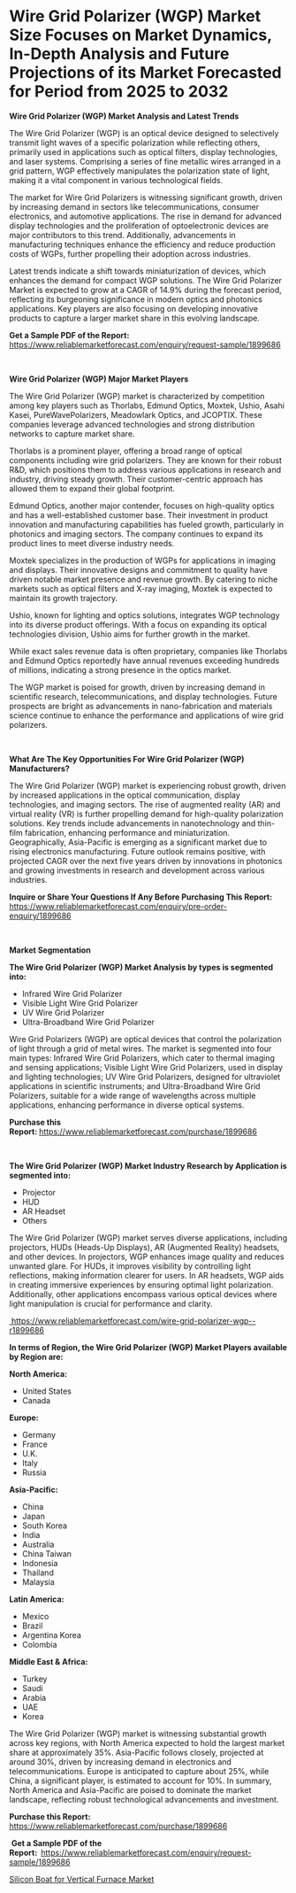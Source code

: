 <p><h1>Wire Grid Polarizer (WGP) Market Size Focuses on Market Dynamics, In-Depth Analysis and Future Projections of its Market Forecasted for Period from 2025 to 2032</h1></p><p><strong>Wire Grid Polarizer (WGP) Market Analysis and Latest Trends</strong></p>
<p><p>The Wire Grid Polarizer (WGP) is an optical device designed to selectively transmit light waves of a specific polarization while reflecting others, primarily used in applications such as optical filters, display technologies, and laser systems. Comprising a series of fine metallic wires arranged in a grid pattern, WGP effectively manipulates the polarization state of light, making it a vital component in various technological fields.</p><p>The market for Wire Grid Polarizers is witnessing significant growth, driven by increasing demand in sectors like telecommunications, consumer electronics, and automotive applications. The rise in demand for advanced display technologies and the proliferation of optoelectronic devices are major contributors to this trend. Additionally, advancements in manufacturing techniques enhance the efficiency and reduce production costs of WGPs, further propelling their adoption across industries.</p><p>Latest trends indicate a shift towards miniaturization of devices, which enhances the demand for compact WGP solutions. The Wire Grid Polarizer Market is expected to grow at a CAGR of 14.9% during the forecast period, reflecting its burgeoning significance in modern optics and photonics applications. Key players are also focusing on developing innovative products to capture a larger market share in this evolving landscape.</p></p>
<p><strong>Get a Sample PDF of the Report:&nbsp;</strong> <a href="https://www.reliablemarketforecast.com/enquiry/request-sample/1899686?utm_campaign=2993&utm_medium=2&utm_source=Github&utm_content=ia&utm_term=07042025&utm_id=wire-grid-polarizer-wgp">https://www.reliablemarketforecast.com/enquiry/request-sample/1899686</a></p>
<p>&nbsp;</p>
<p><strong>Wire Grid Polarizer (WGP) Major Market Players</strong></p>
<p><p>The Wire Grid Polarizer (WGP) market is characterized by competition among key players such as Thorlabs, Edmund Optics, Moxtek, Ushio, Asahi Kasei, PureWavePolarizers, Meadowlark Optics, and JCOPTIX. These companies leverage advanced technologies and strong distribution networks to capture market share.</p><p>Thorlabs is a prominent player, offering a broad range of optical components including wire grid polarizers. They are known for their robust R&D, which positions them to address various applications in research and industry, driving steady growth. Their customer-centric approach has allowed them to expand their global footprint.</p><p>Edmund Optics, another major contender, focuses on high-quality optics and has a well-established customer base. Their investment in product innovation and manufacturing capabilities has fueled growth, particularly in photonics and imaging sectors. The company continues to expand its product lines to meet diverse industry needs.</p><p>Moxtek specializes in the production of WGPs for applications in imaging and displays. Their innovative designs and commitment to quality have driven notable market presence and revenue growth. By catering to niche markets such as optical filters and X-ray imaging, Moxtek is expected to maintain its growth trajectory.</p><p>Ushio, known for lighting and optics solutions, integrates WGP technology into its diverse product offerings. With a focus on expanding its optical technologies division, Ushio aims for further growth in the market.</p><p>While exact sales revenue data is often proprietary, companies like Thorlabs and Edmund Optics reportedly have annual revenues exceeding hundreds of millions, indicating a strong presence in the optics market.</p><p>The WGP market is poised for growth, driven by increasing demand in scientific research, telecommunications, and display technologies. Future prospects are bright as advancements in nano-fabrication and materials science continue to enhance the performance and applications of wire grid polarizers.</p></p>
<p>&nbsp;</p>
<p><strong>What Are The Key Opportunities For Wire Grid Polarizer (WGP) Manufacturers?</strong></p>
<p><p>The Wire Grid Polarizer (WGP) market is experiencing robust growth, driven by increased applications in the optical communication, display technologies, and imaging sectors. The rise of augmented reality (AR) and virtual reality (VR) is further propelling demand for high-quality polarization solutions. Key trends include advancements in nanotechnology and thin-film fabrication, enhancing performance and miniaturization. Geographically, Asia-Pacific is emerging as a significant market due to rising electronics manufacturing. Future outlook remains positive, with projected CAGR over the next five years driven by innovations in photonics and growing investments in research and development across various industries.</p></p>
<p><strong>Inquire or Share Your Questions If Any Before Purchasing This Report:</strong> <a href="https://www.reliablemarketforecast.com/enquiry/pre-order-enquiry/1899686?utm_campaign=2993&utm_medium=2&utm_source=Github&utm_content=ia&utm_term=07042025&utm_id=wire-grid-polarizer-wgp">https://www.reliablemarketforecast.com/enquiry/pre-order-enquiry/1899686</a></p>
<p>&nbsp;</p>
<p><strong>Market Segmentation</strong></p>
<p><strong>The Wire Grid Polarizer (WGP) Market Analysis by types is segmented into:</strong></p>
<p><ul><li>Infrared Wire Grid Polarizer</li><li>Visible Light Wire Grid Polarizer</li><li>UV Wire Grid Polarizer</li><li>Ultra-Broadband Wire Grid Polarizer</li></ul></p>
<p><p>Wire Grid Polarizers (WGP) are optical devices that control the polarization of light through a grid of metal wires. The market is segmented into four main types: Infrared Wire Grid Polarizers, which cater to thermal imaging and sensing applications; Visible Light Wire Grid Polarizers, used in display and lighting technologies; UV Wire Grid Polarizers, designed for ultraviolet applications in scientific instruments; and Ultra-Broadband Wire Grid Polarizers, suitable for a wide range of wavelengths across multiple applications, enhancing performance in diverse optical systems.</p></p>
<p><strong>Purchase this Report:&nbsp;</strong><a href="https://www.reliablemarketforecast.com/purchase/1899686?utm_campaign=2993&utm_medium=2&utm_source=Github&utm_content=ia&utm_term=07042025&utm_id=wire-grid-polarizer-wgp">https://www.reliablemarketforecast.com/purchase/1899686</a></p>
<p>&nbsp;</p>
<p><strong>The Wire Grid Polarizer (WGP) Market Industry Research by Application is segmented into:</strong></p>
<p><ul><li>Projector</li><li>HUD</li><li>AR Headset</li><li>Others</li></ul></p>
<p><p>The Wire Grid Polarizer (WGP) market serves diverse applications, including projectors, HUDs (Heads-Up Displays), AR (Augmented Reality) headsets, and other devices. In projectors, WGP enhances image quality and reduces unwanted glare. For HUDs, it improves visibility by controlling light reflections, making information clearer for users. In AR headsets, WGP aids in creating immersive experiences by ensuring optimal light polarization. Additionally, other applications encompass various optical devices where light manipulation is crucial for performance and clarity.</p></p>
<p><a href="https://www.reliablemarketforecast.com/wire-grid-polarizer-wgp--r1899686?utm_campaign=2993&utm_medium=2&utm_source=Github&utm_content=ia&utm_term=07042025&utm_id=wire-grid-polarizer-wgp">&nbsp;https://www.reliablemarketforecast.com/wire-grid-polarizer-wgp--r1899686</a></p>
<p><strong>In terms of Region, the Wire Grid Polarizer (WGP) Market Players available by Region are:</strong></p>
<p>
    <p> <strong> North America: </strong>
        <ul>
            <li>United States</li>
            <li>Canada</li>
        </ul>
        </p> 
    <p> <strong> Europe: </strong>
        <ul>
            <li>Germany</li>
            <li>France</li>
            <li>U.K.</li>
            <li>Italy</li>
            <li>Russia</li>
        </ul>
        </p> 
    <p> <strong> Asia-Pacific: </strong>
        <ul>
            <li>China</li>
            <li>Japan</li>
            <li>South Korea</li>
            <li>India</li>
            <li>Australia</li>
            <li>China Taiwan</li>
            <li>Indonesia</li>
            <li>Thailand</li>
            <li>Malaysia</li>
        </ul>
        </p> 
    <p> <strong> Latin America: </strong>
        <ul>
            <li>Mexico</li>
            <li>Brazil</li>
            <li>Argentina Korea</li>
            <li>Colombia</li>
        </ul>
        </p> 
    <p> <strong> Middle East & Africa: </strong>
        <ul>
            <li>Turkey</li>
            <li>Saudi</li>
            <li>Arabia</li>
            <li>UAE</li>
            <li>Korea</li>
        </ul>
    </p>
    </p>
<p><p>The Wire Grid Polarizer (WGP) market is witnessing substantial growth across key regions, with North America expected to hold the largest market share at approximately 35%. Asia-Pacific follows closely, projected at around 30%, driven by increasing demand in electronics and telecommunications. Europe is anticipated to capture about 25%, while China, a significant player, is estimated to account for 10%. In summary, North America and Asia-Pacific are poised to dominate the market landscape, reflecting robust technological advancements and investment.</p></p>
<p><strong>Purchase this Report: </strong><a href="https://www.reliablemarketforecast.com/purchase/1899686?utm_campaign=2993&utm_medium=2&utm_source=Github&utm_content=ia&utm_term=07042025&utm_id=wire-grid-polarizer-wgp">https://www.reliablemarketforecast.com/purchase/1899686</a></p>
<p>&nbsp;<strong>Get a Sample PDF of the Report:&nbsp;&nbsp;</strong><a href="https://www.reliablemarketforecast.com/enquiry/request-sample/1899686?utm_campaign=2993&utm_medium=2&utm_source=Github&utm_content=ia&utm_term=07042025&utm_id=wire-grid-polarizer-wgp">https://www.reliablemarketforecast.com/enquiry/request-sample/1899686</a></p>
<p><strong></strong></p>
<p><p><a href="https://github.com/xalatieusope/Market-Research-Report-List-1/blob/main/silicon-boat-for-vertical-furnace-market.md?utm_campaign=2993&utm_medium=2&utm_source=Github&utm_content=ia&utm_term=07042025&utm_id=wire-grid-polarizer-wgp">Silicon Boat for Vertical Furnace Market</a></p></p>